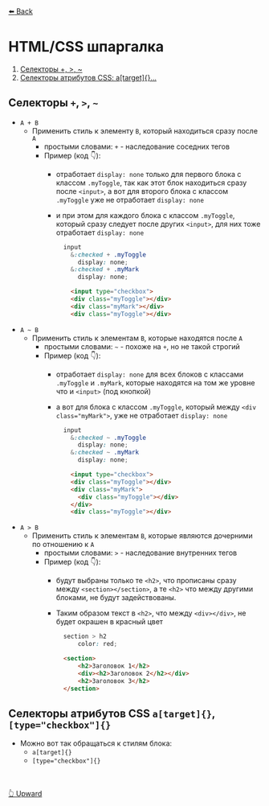 [:arrow_left: Back](https://github.com/Awake-coding/cheat-sheets)

# HTML/CSS шпаргалка

1. [Селекторы +, >, ~](#селекторы)
1. [Селекторы атрибутов CSS: a[target]{}...](#селекторы-атрибутов-css-atarget-typecheckbox)



## Селекторы `+`, `>`, `~`
  - `A + B`
      - Применить стиль к элементу `B`, который находиться сразу после `A`
          - простыми словами: `+` - наследование соседних тегов
          - Пример (код 👇):
              - отработает `display: none` только для первого блока с классом `.myToggle`, так как этот блок находиться сразу после `<input>`, а вот для второго блока с классом `.myToggle` уже не отработает `display: none`
              - и при этом для каждого блока с классом `.myToggle`, который сразу следует после других `<input>`, для них тоже отработает `display: none`

                ```scss
                  input
                    &:checked + .myToggle
                      display: none;
                    &:checked + .myMark
                      display: none;
                ```
                ```html
                    <input type="checkbox">
                    <div class="myToggle"></div>
                    <div class="myMark"></div>
                    <div class="myToggle"></div>

                ```
  - `A ~ B`
      - Применить стиль к элементам `B`, которые находятся после `A`
          - простыми словами: `~` - похоже на `+`, но не такой строгий
          - Пример (код 👇):
              - отработает `display: none` для всех блоков с классами `.myToggle` и `.myMark`, которые находятся на том же уровне что и `<input>` (под кнопкой)
              - а вот для блока с классом `.myToggle`, который между `<div class="myMark">`, уже не отработает `display: none`

                ```scss
                  input
                    &:checked ~ .myToggle
                      display: none;
                    &:checked ~ .myMark
                      display: none;
                ```
                ```html
                    <input type="checkbox">
                    <div class="myToggle"></div>
                    <div class="myMark">
                      <div class="myToggle"></div>
                    </div>
                    <div class="myToggle"></div>

                ```
  - `A > B`
      - Применить стиль к элементам `B`, которые являются дочерними по отношению к `A`
          - простыми словами: `>` - наследование внутренних тегов
          - Пример (код 👇):
              - будут выбраны только те `<h2>`, что прописаны сразу между `<section></section>`, а те `<h2>` что между другими блоками, не будут задействованы.
              - Таким образом текст в `<h2>`, что между `<div></div>`, не будет окрашен в красный цвет

                ```scss
                  section > h2
                      color: red;
                ```
                ```html
                  <section>
                      <h2>Заголовок 1</h2>
                      <div><h2>Заголовок 2</h2></div>
                      <h2>Заголовок 3</h2>
                  </section>
                ```

## Селекторы атрибутов CSS `a[target]{}`, `[type="checkbox"]{}`
  - Можно вот так обращаться к стилям блока:
      - `a[target]{}`
      - `[type="checkbox"]{}`







  <br><br>
[👆 Upward](#htmlcss-шпаргалка)